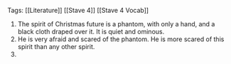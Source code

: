 Tags: [[Literature]] [[Stave 4]] [[Stave 4 Vocab]]

1. The spirit of Christmas future is a phantom, with only a hand, and a black cloth draped over it. It is quiet and ominous.
2. He is very afraid and scared of the phantom. He is more scared of this spirit than any other spirit.
3. 
